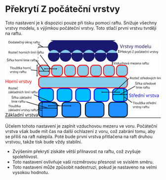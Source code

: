 Překrytí Z počáteční vrstvy
====
Toto nastavení je k dispozici pouze při tisku pomocí raftu. Snižuje všechny vrstvy modelu, s výjimkou počáteční vrstvy. Toto stlačí první vrstvu tvrději na raftu.

![Rozměry, které tvoří raft](../images/raft_dimensions_cs.svg)

Účelem tohoto nastavení je zaplnit vzduchovou mezeru ve voru. Počáteční vrstva však bude mít čas na další ochlazení z voru, což zabrání tomu, aby se příliš na raft nalepila. Poté bude první vrstva přitlačena na raft druhou vrstvou, takže tisk bude vždy stabilní.
* Zvýšením překrytí získáte větší přilnavost na raftu, což zvyšuje spolehlivost.
* Toto nastavení ovlivňuje vaši rozměrovou přesnost ve svislém směru.
* Toto nastavení může způsobit nadextruzi, pokud je nastaveno na velmi vysokou hodnotu.
